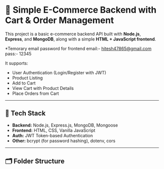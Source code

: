# 🛒 Simple E-Commerce Backend with Cart & Order Management

This project is a basic e-commerce backend API built with **Node.js**, **Express**, and **MongoDB**, along with a simple **HTML + JavaScript frontend**.

*Temorary email password for frontend
email:- hitesh47865@gmail.com
pass:- 12345

It supports:
- User Authentication (Login/Register with JWT)
- Product Listing
- Add to Cart
- View Cart with Product Details
- Place Orders from Cart

---

## 🚀 Tech Stack

- **Backend:** Node.js, Express.js, MongoDB, Mongoose
- **Frontend:** HTML, CSS, Vanilla JavaScript
- **Auth:** JWT Token-based Authentication
- **Other:** bcrypt (for password hashing), dotenv, cors

---

## 🗂️ Folder Structure

